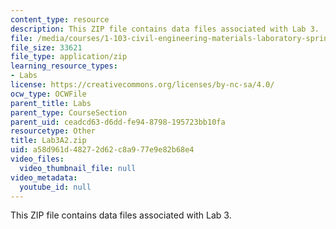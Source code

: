 ```yaml
---
content_type: resource
description: This ZIP file contains data files associated with Lab 3.
file: /media/courses/1-103-civil-engineering-materials-laboratory-spring-2004/a58d961d48272d62c8a977e9e82b68e4_Lab3A2.zip
file_size: 33621
file_type: application/zip
learning_resource_types:
- Labs
license: https://creativecommons.org/licenses/by-nc-sa/4.0/
ocw_type: OCWFile
parent_title: Labs
parent_type: CourseSection
parent_uid: ceadcd63-d6dd-fe94-8798-195723bb10fa
resourcetype: Other
title: Lab3A2.zip
uid: a58d961d-4827-2d62-c8a9-77e9e82b68e4
video_files:
  video_thumbnail_file: null
video_metadata:
  youtube_id: null
---
```

This ZIP file contains data files associated with Lab 3.
